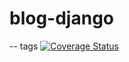 # blog-django

-- tags
[![Coverage Status](https://coveralls.io/repos/github/kburudi/blog-django/badge.svg?branch=develop)](https://coveralls.io/github/kburudi/blog-django?branch=develop)
